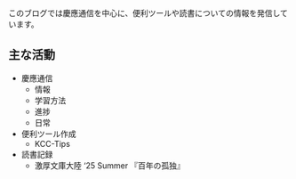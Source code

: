 ﻿---
layout: post
categories: [お知らせ]
tags:
author: tmo
---

このブログでは慶應通信を中心に、便利ツールや読書についての情報を発信しています。

## 主な活動
* 慶應通信
  * 情報
  * 学習方法
  * 進捗
  * 日常
* 便利ツール作成
  * KCC-Tips
* 読書記録
  * 激厚文庫大陸 ‘25 Summer 『百年の孤独』
